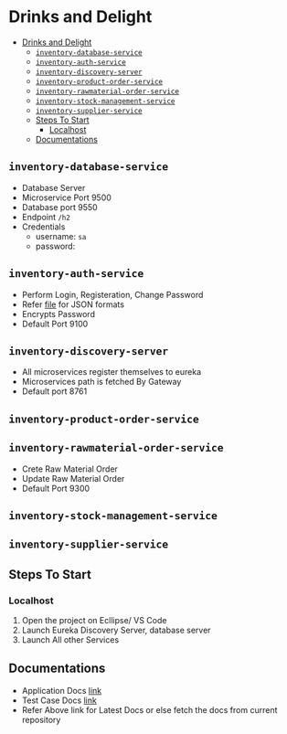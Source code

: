# Drinks and Delight

- [Drinks and Delight](#drinks-and-delight)
  - [`inventory-database-service`](#inventory-database-service)
  - [`inventory-auth-service`](#inventory-auth-service)
  - [`inventory-discovery-server`](#inventory-discovery-server)
  - [`inventory-product-order-service`](#inventory-product-order-service)
  - [`inventory-rawmaterial-order-service`](#inventory-rawmaterial-order-service)
  - [`inventory-stock-management-service`](#inventory-stock-management-service)
  - [`inventory-supplier-service`](#inventory-supplier-service)
  - [Steps To Start](#steps-to-start)
    - [Localhost](#localhost)
  - [Documentations](#documentations)

## `inventory-database-service`

- Database Server
- Microservice Port 9500
- Database port 9550
- Endpoint `/h2`
- Credentials
  - username: `sa`
  - password: 

## `inventory-auth-service`

- Perform Login, Registeration, Change Password
- Refer [file](inventory-auth-service/manual-test.http) for JSON formats
- Encrypts Password
- Default Port 9100

## `inventory-discovery-server`

- All microservices register themselves to eureka
- Microservices path is fetched By Gateway
- Default port 8761

## `inventory-product-order-service`

## `inventory-rawmaterial-order-service`

- Crete Raw Material Order
- Update Raw Material Order
- Default Port 9300

## `inventory-stock-management-service`

## `inventory-supplier-service`

## Steps To Start

### Localhost

1. Open the project on Ecllipse/ VS Code
2. Launch Eureka Discovery Server, database server
3. Launch All other Services

## Documentations

- Application Docs [link](https://docs.google.com/document/d/1Te2IA0HN0hNlut2BKSFw_3Qm6EbWebSG4EGJwBOMDH8/edit?usp=sharing)
- Test Case Docs [link](https://docs.google.com/spreadsheets/d/1xxKnm2lhQwETKgAzmdislwUP-Ep6zBeLnQce522hff8/edit?usp=sharing)
- Refer Above link for Latest Docs or else fetch the docs from current repository

